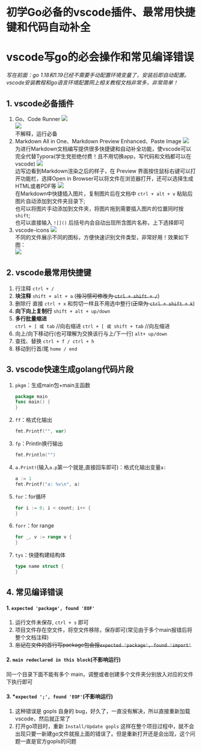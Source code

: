 # 初学Go必备的vscode插件、最常用快捷键和代码自动补全
# vscode写go的必会操作和常见编译错误
   *写在前面：go 1.18和1.19已经不需要手动配置环境变量了，安装后即自动配置。vscode安装教程和go语言环境配置网上相关教程文档非常多，非常简单！*
## 1. vscode必备插件
   1. Go、Code Runner
   ![](Go.png)  
   ![](Code%20Runner.png)  
   不解释，运行必备
   2. Markdown All in One、Markdown Preview Enhanced、Paste Image
   ![](Markdown%20All%20in%20One.png)  
   为进行Markdown文档编写提供很多快捷键和自动补全功能，使vscode可以完全代替Typora(学生党拒绝付费！且不用切换app，写代码和文档都可以在vscode)
   ![](2022-08-08-15-53-07.png)  
   边写边看到Markdown渲染之后的样子，在 Preview 界面按住鼠标右键可以打开功能栏，选择Open in Browser可以将文件在浏览器打开，还可以选择生成HTML或者PDF等
   ![](2022-08-08-15-57-56.png)  
   在Markdown中快捷插入图片，复制图片后在文档中 `ctrl + alt + v` 粘贴后图片自动添加到文件夹目录下;  
   也可以将图片手动添加到文件夹，将图片拖到需要插入图片的位置同时按 `shift`;  
   也可以直接输入 `![]()` 后括号内会自动出现所含图片名称，上下选择即可
   3. vscode-icons
   ![](2022-08-10-19-18-22.png)  
   不同的文件展示不同的图标，方便快速识别文件类型，非常好用！效果如下图：  
   ![](2022-08-10-19-24-04.png)
## 2. vscode最常用快捷键
   1. 行注释 `ctrl + /`
   2. **块注释** `shift + alt + a` (~~按习惯可修改为 `ctrl + shift + /`~~)
   3. 删除行 直接 `ctrl + x` 和剪切一样且不用选中整行(~~正常为 `ctrl + shift + k`~~)
   4. **向下向上复制行** `shift + alt + up/down`
   5. **多行批量缩进**  
    `ctrl + ] 或 tab`         //向右缩进
    `ctrl + [ 或 shift + tab` //向左缩进  
   6. 向上/向下移动行(也可理解为交换该行与上/下一行) `alt+ up/down`
   7. 查找、替换 `ctrl + f / ctrl + h`
   8. 移动到行首/尾 `home / end`
## 3. vscode快速生成golang代码片段
   1. `pkgm`：生成main包+main主函数
        ```go
        package main
        func main() {
        } 
        ```
   2. `ff`：格式化输出
       ```go
       fmt.Printf("", var)
       ```
   3. `fp`：Println换行输出
       ```go
       fmt.Println("")
       ```
   4. `a.Print!`(输入`a.p`第一个就是,直接回车即可)：格式化输出变量`a:`
      ```go
      a := 1
      fmt.Printf("a: %v\n", a)
      ```
   5. `for`：for循环
        ```go
        for i := 0; i < count; i++ {
        }
        ```
   6. `forr`：for range
        ```go
        for _, v := range v {
        }
        ```
   7. `tys`：快捷构建结构体
        ```go
        type name struct {
        }
        ```
## 4. 常见编译错误
#### 1. `expected 'package', found 'EOF'`
   1. 运行文件未保存, `ctrl + s` 即可
   2. 项目文件存在空文件，将空文件移除，保存即可(常见由于多个main报错后将整个文档注释)
   3. ~~忘记在文件的首行写package包会报`expected 'package', found 'import'`~~
#### 2. `main redeclared in this block`(不影响运行)
   同一个目录下面不能有多个 main，调整或者创建多个文件夹分别放入对应的文件下执行即可
#### 3. *`expected ';', found 'EOF'`(不影响运行)
   1. 这种错误是 gopls 自身的 bug，好久了，一直没有解决，所以直接重新加载 vscode，然后就正常了
   2. 打开go项目时，重新 `Install/Update gopls` 这样在整个项目过程中，就不会出现只要一新建go文件就报上面的错误了。但是重新打开还是会出现，这个问题一直是官方gopls的问题